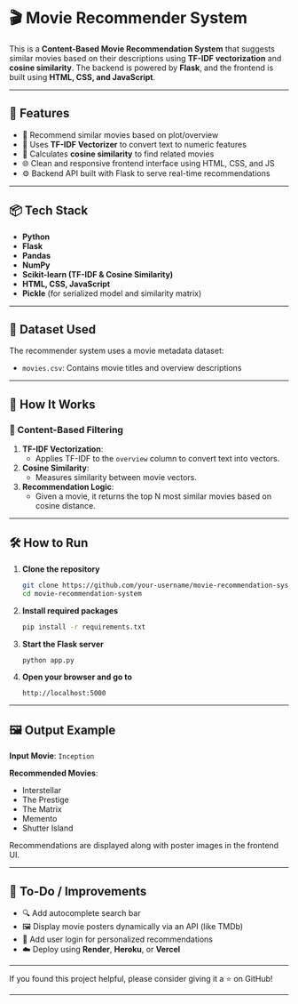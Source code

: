 # 🎬 Movie Recommender System

This is a **Content-Based Movie Recommendation System** that suggests similar movies based on their descriptions using **TF-IDF vectorization** and **cosine similarity**. The backend is powered by **Flask**, and the frontend is built using **HTML, CSS, and JavaScript**.

---

## 🚀 Features

- 🤝 Recommend similar movies based on plot/overview
- 🧠 Uses **TF-IDF Vectorizer** to convert text to numeric features
- 📐 Calculates **cosine similarity** to find related movies
- 🌐 Clean and responsive frontend interface using HTML, CSS, and JS
- ⚙️ Backend API built with Flask to serve real-time recommendations

---

## 📦 Tech Stack

- **Python**
- **Flask**
- **Pandas**
- **NumPy**
- **Scikit-learn (TF-IDF & Cosine Similarity)**
- **HTML, CSS, JavaScript**
- **Pickle** (for serialized model and similarity matrix)

---

## 📁 Dataset Used

The recommender system uses a movie metadata dataset:

- `movies.csv`: Contains movie titles and overview descriptions


---

## 🧠 How It Works

### 🤝 Content-Based Filtering
1. **TF-IDF Vectorization**:
   - Applies TF-IDF to the `overview` column to convert text into vectors.
2. **Cosine Similarity**:
   - Measures similarity between movie vectors.
3. **Recommendation Logic**:
   - Given a movie, it returns the top N most similar movies based on cosine distance.

---

## 🛠️ How to Run

1. **Clone the repository**
   ```bash
   git clone https://github.com/your-username/movie-recommendation-system.git
   cd movie-recommendation-system
   ```

2. **Install required packages**
   ```bash
   pip install -r requirements.txt
   ```

3. **Start the Flask server**
   ```bash
   python app.py
   ```

4. **Open your browser and go to**
   ```
   http://localhost:5000
   ```

---

## 🖼️ Output Example

**Input Movie**: `Inception`

**Recommended Movies**:
- Interstellar
- The Prestige
- The Matrix
- Memento
- Shutter Island

Recommendations are displayed along with poster images in the frontend UI.

---

## 📌 To-Do / Improvements

- 🔍 Add autocomplete search bar
- 🖼️ Display movie posters dynamically via an API (like TMDb)
- 💾 Add user login for personalized recommendations
- ☁️ Deploy using **Render**, **Heroku**, or **Vercel**

---


If you found this project helpful, please consider giving it a ⭐️ on GitHub!

---
```

